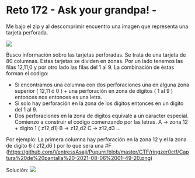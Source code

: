 # Reto 172 - Ask your grandpa! -
Me bajo el zip y al descomprimir encuentro una imagen que representa una tarjeta perforada.

![](https://github.com/VentressAsajj/Pupurri/blob/master/CTF/ringzer0ctf/2033bb1b194adace86f99c7bb7d72e81.png)

Busco información sobre las tarjetas perforadas. Se trata de una tarjeta de 80 columnas. Estas tarjetas se dividen en zonas. Por un lado tenemos las filas 12,11,0 y por otro lado las filas del 1 al 9. La combinación de éstas forman el codigo:
- Si encontramos una columna con dos perforaciones una en alguna zona superior ( 12,11 ó 0 ) + una perforación en zona de digitos ( 1 al 9 ) entonces nos entonces es una letra.
- Si solo hay perforación en la zona de los digitos entonces en un digito del 1 al 9.
- Dos perforaciones en la zona de digitos equivale a un caracter especial.
Comienzo a construir el codigo comenzando por las letras. 
A -> zona 12 + digito 1 ( z12,d1)
B -> z12,d2
C -> z12,d3 ...

Por ejemplo: La primera columna hay perforación en la zona 12 y el la zona de digito 6 ( z12,d6 ) por lo que será una #F
(https://github.com/VentressAsajj/Pupurri/blob/master/CTF/ringzer0ctf/Captura%20de%20pantalla%20-2021-08-06%2001-49-20.png)

Solución:
![](https://github.com/VentressAsajj/Pupurri/blob/master/CTF/ringzer0ctf/solucion_Ask_your_grandpa.png)
